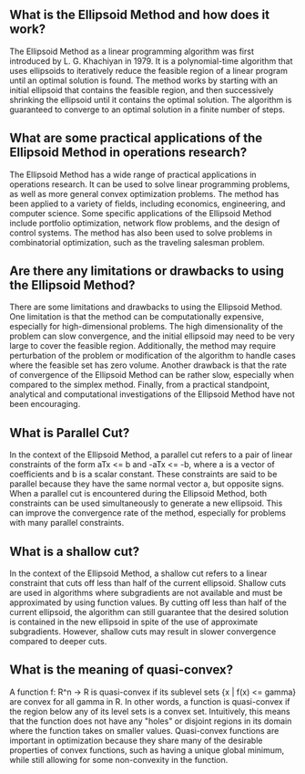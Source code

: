 ## What is the Ellipsoid Method and how does it work?

The Ellipsoid Method as a linear programming algorithm was first introduced by L. G. Khachiyan in 1979. It is a polynomial-time algorithm that uses ellipsoids to iteratively reduce the feasible region of a linear program until an optimal solution is found. The method works by starting with an initial ellipsoid that contains the feasible region, and then successively shrinking the ellipsoid until it contains the optimal solution. The algorithm is guaranteed to converge to an optimal solution in a finite number of steps.

## What are some practical applications of the Ellipsoid Method in operations research?

The Ellipsoid Method has a wide range of practical applications in operations research. It can be used to solve linear programming problems, as well as more general convex optimization problems. The method has been applied to a variety of fields, including economics, engineering, and computer science. Some specific applications of the Ellipsoid Method include portfolio optimization, network flow problems, and the design of control systems. The method has also been used to solve problems in combinatorial optimization, such as the traveling salesman problem.

## Are there any limitations or drawbacks to using the Ellipsoid Method?

There are some limitations and drawbacks to using the Ellipsoid Method. One limitation is that the method can be computationally expensive, especially for high-dimensional problems. The high dimensionality of the problem can slow convergence, and the initial ellipsoid may need to be very large to cover the feasible region. Additionally, the method may require perturbation of the problem or modification of the algorithm to handle cases where the feasible set has zero volume. Another drawback is that the rate of convergence of the Ellipsoid Method can be rather slow, especially when compared to the simplex method. Finally, from a practical standpoint, analytical and computational investigations of the Ellipsoid Method have not been encouraging.

## What is Parallel Cut?

In the context of the Ellipsoid Method, a parallel cut refers to a pair of linear constraints of the form aTx <= b and -aTx <= -b, where a is a vector of coefficients and b is a scalar constant. These constraints are said to be parallel because they have the same normal vector a, but opposite signs. When a parallel cut is encountered during the Ellipsoid Method, both constraints can be used simultaneously to generate a new ellipsoid. This can improve the convergence rate of the method, especially for problems with many parallel constraints.

## What is a shallow cut?

In the context of the Ellipsoid Method, a shallow cut refers to a linear constraint that cuts off less than half of the current ellipsoid. Shallow cuts are used in algorithms where subgradients are not available and must be approximated by using function values. By cutting off less than half of the current ellipsoid, the algorithm can still guarantee that the desired solution is contained in the new ellipsoid in spite of the use of approximate subgradients. However, shallow cuts may result in slower convergence compared to deeper cuts.

## What is the meaning of quasi-convex?

A function f: R^n -> R is quasi-convex if its sublevel sets {x | f(x) <= gamma} are convex for all gamma in R. In other words, a function is quasi-convex if the region below any of its level sets is a convex set. Intuitively, this means that the function does not have any "holes" or disjoint regions in its domain where the function takes on smaller values. Quasi-convex functions are important in optimization because they share many of the desirable properties of convex functions, such as having a unique global minimum, while still allowing for some non-convexity in the function.
